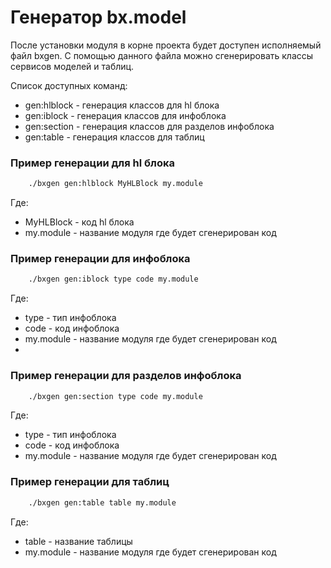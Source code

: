 # Генератор bx.model

После установки модуля в корне проекта будет доступен исполняемый файл bxgen. 
С помощью данного файла можно сгенерировать классы сервисов моделей и таблиц.

Список доступных команд: 

* gen:hlblock - генерация классов для hl блока
* gen:iblock - генерация классов для инфоблока
* gen:section - генерация классов для разделов инфоблока
* gen:table - генерация классов для таблиц

### Пример генерации для hl блока

```bash
    ./bxgen gen:hlblock MyHLBlock my.module
```

Где:
* MyHLBlock - код hl блока
* my.module - название модуля где будет сгенерирован код


### Пример генерации для инфоблока

```bash
    ./bxgen gen:iblock type code my.module
```

Где:
* type - тип инфоблока
* code - код инфоблока
* my.module - название модуля где будет сгенерирован код
* 
### Пример генерации для разделов инфоблока

```bash
    ./bxgen gen:section type code my.module
```

Где:
* type - тип инфоблока
* code - код инфоблока
* my.module - название модуля где будет сгенерирован код

### Пример генерации для таблиц

```bash
    ./bxgen gen:table table my.module
```

Где:
* table - название таблицы
* my.module - название модуля где будет сгенерирован код